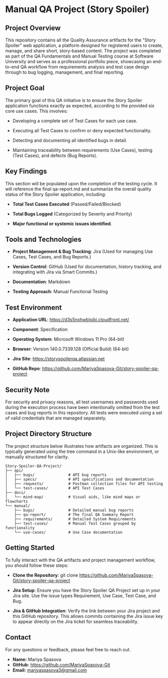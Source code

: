 # Manual QA Project (Story Spoiler)

## Project Overview

This repository contains all the Quality Assurance artifacts for the "Story Spoiler" web application, a platform designed for registered users to create, manage, and share short, story-based content. The project was completed as part of the QA Fundamentals and Manual Testing course at Software University and serves as a professional portfolio piece, showcasing an end-to-end QA workflow from requirements analysis and test case design through to bug logging, management, and final reporting.

## Project Goal

The primary goal of this QA initiative is to ensure the Story Spoiler application functions exactly as expected, according to the provided six core use cases. This involves:

- Developing a complete set of Test Cases for each use case.

- Executing all Test Cases to confirm or deny expected functionality.

- Detecting and documenting all identified bugs in detail.

- Maintaining traceability between requirements (Use Cases), testing (Test Cases), and defects (Bug Reports).

## Key Findings

This section will be populated upon the completion of the testing cycle. It will reference the final qa-report.md and summarize the overall quality status of the Story Spoiler application, including:

- **Total Test Cases Executed** (Passed/Failed/Blocked)

- **Total Bugs Logged** (Categorized by Severity and Priority)

- **Major functional or systemic issues identified**.

## Tools and Technologies

- **Project Management & Bug Tracking**: Jira (Used for managing Use Cases, Test Cases, and Bug Reports.)

- **Version Control**: GitHub (Used for documentation, history tracking, and integrating with Jira via Smart Commits.)

- **Documentation**: Markdown

- **Testing Approach**: Manual Functional Testing

## Test Environment

- **Application URL**: https://d3s5nxhwblsjbi.cloudfront.net/

- **Component**: Specification

- **Operating System**: Microsoft Windows 11 Pro (64-bit)

- **Browser**: Version 140.0.7339.128 (Official Build) (64-bit)

- **Jira Site**: https://storyspoilerqa.atlassian.net

- **GitHub Repo**: https://github.com/MariyaSpasova-Git/story-spoiler-qa-project

## Security Note

For security and privacy reasons, all test usernames and passwords used during the execution process have been intentionally omitted from the test cases and bug reports in this repository. All tests were executed using a set of valid credentials that are managed separately.

## Project Directory Structure

The project structure below illustrates how artifacts are organized. This is typically generated using the tree command in a Unix-like environment, or manually structured for clarity.

```
Story-Spoiler-QA-Project/
├── api/
│   ├── bugs/               # API bug reports
│   ├── specs/              # API specifications and documentation
│   ├── requests/           # Postman collection files for API testing
│   └── test-cases/         # API Test Cases
├── docs/
│   └── mind-map/           # Visual aids, like mind maps or flowcharts
└── manual/
    ├── bugs/               # Detailed manual bug reports
    ├── qa-report/          # The final QA Summary Report
    ├── requirements/       # Detailed System Requirements
    ├── test-cases/         # Manual Test Cases grouped by functionality
    └── use-cases/          # Use Case documentation
```
## Getting Started

To fully interact with the QA artifacts and project management workflow, you should follow these steps:

- **Clone the Repository**:
git clone https://github.com/MariyaSpasova-Git/story-spoiler-qa-project

- **Jira Setup**: Ensure you have the Story Spoiler QA Project set up in your Jira site. Use the issue types Requirement, Use Case, Test Case, and Bug.

- **Jira & GitHub Integration**: Verify the link between your Jira project and this GitHub repository. This allows commits containing the Jira issue key to appear directly on the Jira ticket for seamless traceability.

## Contact

For any questions or feedback, please feel free to reach out.

* **Name:** Mariya Spasova
* **GitHub:** https://github.com/MariyaSpasova-Git
* **Email:** mariyaspasova3@gmail.com
